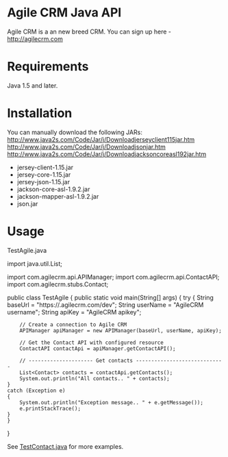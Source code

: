 # Agile CRM Java API

Agile CRM is a an new breed CRM. You can sign up here - http://agilecrm.com

Requirements
============
Java 1.5 and later.


Installation
============
You can manually download the following JARs:
http://www.java2s.com/Code/Jar/j/Downloadjerseyclient115jar.htm
http://www.java2s.com/Code/Jar/j/Downloadjsonjar.htm
http://www.java2s.com/Code/Jar/j/Downloadjacksoncoreasl192jar.htm

* jersey-client-1.15.jar
* jersey-core-1.15.jar
* jersey-json-1.15.jar
* jackson-core-asl-1.9.2.jar
* jackson-mapper-asl-1.9.2.jar
* json.jar

 Usage
=====

TestAgile.java

import java.util.List;

import com.agilecrm.api.APIManager;
import com.agilecrm.api.ContactAPI;
import com.agilecrm.stubs.Contact;

public class TestAgile
{
    public static void main(String[] args)
    {
  try
  {
	    String baseUrl = "https://<Your Domain>.agilecrm.com/dev";
	    String userName = "AgileCRM username";
	    String apiKey = "AgileCRM apikey";

	    // Create a connection to Agile CRM
	    APIManager apiManager = new APIManager(baseUrl, userName, apiKey);

	    // Get the Contact API with configured resource
	    ContactAPI contactApi = apiManager.getContactAPI();

	    // --------------------- Get contacts -----------------------------
	    List<Contact> contacts = contactApi.getContacts();
	    System.out.println("All contacts.. " + contacts);
	}
	catch (Exception e)
	{
	    System.out.println("Exception message.. " + e.getMessage());
	    e.printStackTrace();
	}
    }
}

See [TestContact.java](https://github.com/agilecrm/java-api/blob/master/src/com/test/TestContact.java) for more examples.
